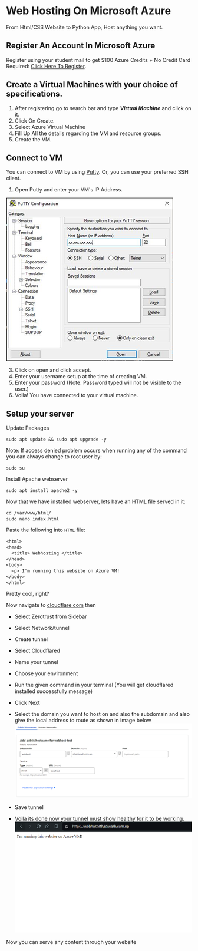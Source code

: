 ﻿# Web Hosting On Microsoft Azure

From Html/CSS Website to Python App, Host anything you want.

## Register An Account In Microsoft Azure
Register using your student mail to get $100 Azure Credits + No Credit Card Required: [Click Here To Register](https://azure.microsoft.com/en-us/free/students?wt.mc_id=studentamb_268271).

## Create a Virtual Machines with your choice of specifications.
1. After registering go to search bar and type ***Virtual Machine*** and click on it.
2. Click On Create.
3. Select Azure Virtual Machine
4. Fill Up All the details regarding the VM and resource groups.
5. Create the VM.

## Connect to VM
You can connect to VM by using [Putty](https://apps.microsoft.com/detail/putty/XPFNZKSKLBP7RJ?hl=en-us&gl=NP?wt.mc_id=studentamb_268271). Or, you can use your preferred SSH client.
1. Open Putty and enter your VM's IP Address.

![Putty Configuration](https://raw.githubusercontent.com/diwas7777/Hosting-On-Microsoft-Azure/main/putty.JPG)

3. Click on open and click accept.
4. Enter your username setup at the time of creating VM.
5. Enter your password (Note: Password typed will not be visible to the user.)
4. Voila! You have connected to your virtual machine.

## Setup your server
Update Packages
```
sudo apt update && sudo apt upgrade -y
```

Note: If access denied problem occurs when running any of the command you can always change to root user by:
```
sudo su
```

Install Apache webserver
```
sudo apt install apache2 -y
```

Now that we have installed webserver, lets have an HTML file served in it:
```
cd /var/www/html/
sudo nano index.html
```

Paste the following into `HTML` file:
```
<html>
<head>
  <title> Webhosting </title>
</head>
<body>
  <p> I'm running this website on Azure VM!
</body>
</html>
```
Pretty cool, right?

Now navigate to [cloudflare.com](https://dash.cloudflare.com)
then
- Select Zerotrust from Sidebar
- Select Network/tunnel
- Create tunnel
- Select Cloudflared
- Name your tunnel
- Choose your environment
- Run the given command in your terminal (You will get cloudflared installed successfully message)
- Click Next
- Select the domain you want to host on and also the subdomain and also give the local address to route as shown in image below
  ![Route Traffic](https://raw.githubusercontent.com/diwas7777/Hosting-On-Microsoft-Azure/main/route%20traffic.png)

- Save tunnel
- Voila its done now your tunnel must show healthy for it to be working.
![it works](https://raw.githubusercontent.com/diwas7777/Hosting-On-Microsoft-Azure/main/it%20works.png)

Now you can serve any content through your website
